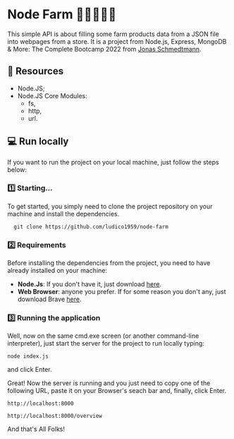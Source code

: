 # Node Farm 🥑🧀🥦🥕🌽

This simple API is about filling some farm products data from a JSON file into webpages from a store. It is a project from Node.js, Express, MongoDB & More: The Complete Bootcamp 2022 from [Jonas Schmedtmann](https://codingheroes.io/). 

## 💾 Resources

- Node.JS;
- Node.JS Core Modules:
  - fs,
  - http,
  - url.

## 💻 Run locally

If you want to run the project on your local machine, just follow the steps below:

### 1️⃣ Starting...

To get started, you simply need to clone the project repository on your machine and install the dependencies.

```
  git clone https://github.com/ludico1959/node-farm
```

### 2️⃣ Requirements

Before installing the dependencies from the project, you need to have already installed on your machine:

* **Node.Js**: If you don't have it, just download [here](https://nodejs.org/en/download/).
* **Web Browser**: anyone you prefer. If for some reason you don't any, just download Brave [here](https://try.bravesoftware.com/).

### 3️⃣ Running the application

Well, now on the same cmd.exe screen (or another command-line interpreter), just start the server for the project to run locally typing:

```
node index.js
```

and click Enter.

Great! Now the server is running and you just need to copy one of the following URL, paste it on your Browser's seach bar and, finally, click Enter.

```
http://localhost:8000
```
```
http://localhost:8000/overview
```
And that's All Folks!
